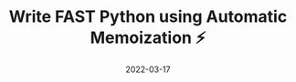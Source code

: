 ---
title: 'Write FAST Python using Automatic Memoization ⚡ '
description: 'How to make your python scripts 1000 times faster with one line of code'
date: 2022-03-17
categories: ['python', 'tutorial']
external: 'https://dev.to/dhravya/write-fast-python-using-automatic-memoization-3p9i'
time: 3
ogImage: ./og-image.png
---